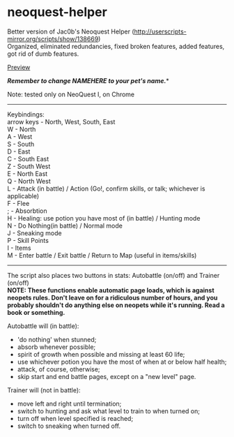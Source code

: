 # neoquest-helper
Better version of Jac0b's Neoquest Helper (http://userscripts-mirror.org/scripts/show/138669)  
Organized, eliminated redundancies, fixed broken features, added features, got rid of dumb features. 

[Preview](http://puu.sh/noNxM/a6333ae29e.png)

*****Remember to change NAMEHERE to your pet's name.******

Note: tested only on NeoQuest I, on Chrome

---

Keybindings:     
arrow keys - North, West, South, East    
W - North   
A - West   
S - South   
D - East   
C - South East   
Z - South West   
E - North East   
Q - North West   
L - Attack (in battle) / Action (Go!, confirm skills, or talk; whichever is applicable)  
F - Flee   
; - Absorbtion   
H - Healing: use potion you have most of (in battle) / Hunting mode   
N - Do Nothing(in battle) / Normal mode   
J - Sneaking mode   
P - Skill Points   
I - Items   
M - Enter battle / Exit battle / Return to Map (useful in items/skills)  

---

The script also places two buttons in stats: Autobattle (on/off) and Trainer (on/off)  
**NOTE: These functions enable automatic page loads, which is against neopets rules.  Don't leave on for a ridiculous number of hours, and you probably shouldn't do anything else on neopets while it's running. Read a book or something.**

Autobattle will (in battle):  
 - 'do nothing' when stunned;  
 - absorb whenever possible;  
 - spirit of growth when possible and missing at least 60 life;  
 - use whichever potion you have the most of when at or below half health;  
 - attack, of course, otherwise;  
 - skip start and end battle pages, except on a "new level" page.  

Trainer will (not in battle):  
 - move left and right until termination;  
 - switch to hunting and ask what level to train to when turned on;  
 - turn off when level specified is reached;
 - switch to sneaking when turned off.  
